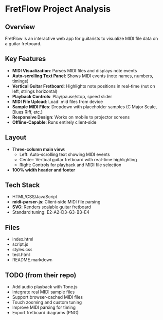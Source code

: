 # FretFlow Project Analysis

## Overview
FretFlow is an interactive web app for guitarists to visualize MIDI file data on a guitar fretboard.

## Key Features
- **MIDI Visualization**: Parses MIDI files and displays note events
- **Auto-scrolling Text Panel**: Shows MIDI events (note names, numbers, timings)
- **Vertical Guitar Fretboard**: Highlights note positions in real-time (nut on left, strings horizontal)
- **Playback Controls**: Play/pause/stop, speed slider
- **MIDI File Upload**: Load .mid files from device
- **Sample MIDI Files**: Dropdown with placeholder samples (C Major Scale, Blues Riff, etc.)
- **Responsive Design**: Works on mobile to projector screens
- **Offline-Capable**: Runs entirely client-side

## Layout
- **Three-column main view**:
  - Left: Auto-scrolling text showing MIDI events
  - Center: Vertical guitar fretboard with real-time highlighting
  - Right: Controls for playback and MIDI file selection
- **100% width header and footer**

## Tech Stack
- HTML/CSS/JavaScript
- **midi-parser-js**: Client-side MIDI file parsing
- **SVG**: Renders scalable guitar fretboard
- Standard tuning: E2-A2-D3-G3-B3-E4

## Files
- index.html
- script.js
- styles.css
- test.html
- README.markdown

## TODO (from their repo)
- Add audio playback with Tone.js
- Integrate real MIDI sample files
- Support browser-cached MIDI files
- Touch zooming and custom tuning
- Improve MIDI parsing for timing
- Export fretboard diagrams (PNG)
